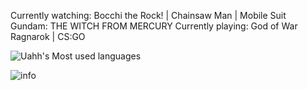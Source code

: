 <!--
Hi, I'm Uahh.  
Like to write code, take photos, play games and watch anime.  
-->

Currently watching: Bocchi the Rock! | Chainsaw Man | Mobile Suit Gundam: THE WITCH FROM MERCURY
Currently playing: God of War Ragnarok | CS:GO

![Uahh's Most used languages](https://github-readme-stats.vercel.app/api/top-langs?username=Uahh&show_icons=true&count_private=true&theme=gotham&layout=compact)  
  
![info](https://github-readme-stats.vercel.app/api?username=uahh&show_icons=true&theme=gotham&count_private=true)  

<!-- <h3>Some Photos</h3>   -->

<!-- Welcome to my [picture bed](https://500px.com.cn/uahh). -->

<!-- ![numazu](jpg/numazu.jpg)
![city](jpg/city.jpg)
 -->

<!--
**Uahh/Uahh** is a ✨ _special_ ✨ repository because its `README.md` (this file) appears on your GitHub profile.

Here are some ideas to get you started:

- 🔭 I’m currently working on ...
- 🌱 I’m currently learning ...
- 👯 I’m looking to collaborate on ...
- 🤔 I’m looking for help with ...
- 💬 Ask me about ...
- 📫 How to reach me: ...
- 😄 Pronouns: ...
- ⚡ Fun fact: ...
-->
